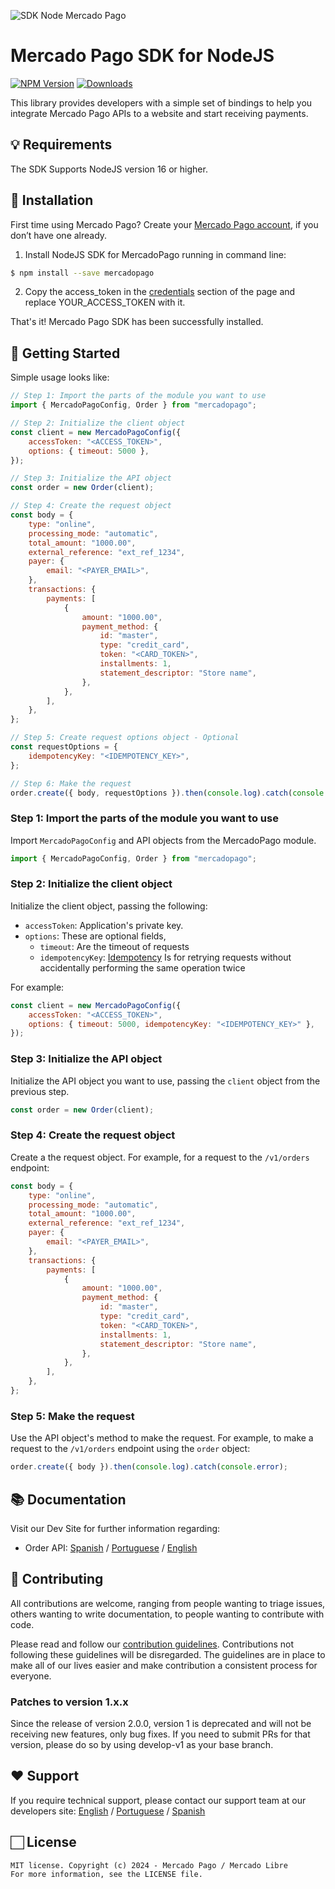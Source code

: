![SDK Node Mercado Pago](https://github.com/lucmkz/sdk-nodejs/assets/31546923/84211022-6fc5-4db1-8772-117eca84f2d9)

# Mercado Pago SDK for NodeJS

[![NPM Version](https://img.shields.io/npm/v/mercadopago.svg)](http://npmjs.com/package/mercadopago)
[![Downloads](https://img.shields.io/npm/dt/mercadopago.svg)](http://npmjs.com/package/mercadopago)

This library provides developers with a simple set of bindings to help you integrate Mercado Pago APIs to a website and start receiving payments.

## 💡 Requirements

The SDK Supports NodeJS version 16 or higher.

## 📲 Installation

First time using Mercado Pago? Create your [Mercado Pago account](https://www.mercadopago.com), if you don’t have one already.

1. Install NodeJS SDK for MercadoPago running in command line:

```sh
$ npm install --save mercadopago
```

2. Copy the access_token in the [credentials](https://www.mercadopago.com/developers/en/docs/your-integrations/credentials) section of the page and replace YOUR_ACCESS_TOKEN with it.

That's it! Mercado Pago SDK has been successfully installed.

## 🌟 Getting Started

Simple usage looks like:

```javascript
// Step 1: Import the parts of the module you want to use
import { MercadoPagoConfig, Order } from "mercadopago";

// Step 2: Initialize the client object
const client = new MercadoPagoConfig({
	accessToken: "<ACCESS_TOKEN>",
	options: { timeout: 5000 },
});

// Step 3: Initialize the API object
const order = new Order(client);

// Step 4: Create the request object
const body = {
	type: "online",
	processing_mode: "automatic",
	total_amount: "1000.00",
	external_reference: "ext_ref_1234",
	payer: {
		email: "<PAYER_EMAIL>",
	},
	transactions: {
		payments: [
			{
				amount: "1000.00",
				payment_method: {
					id: "master",
					type: "credit_card",
					token: "<CARD_TOKEN>",
					installments: 1,
					statement_descriptor: "Store name",
				},
			},
		],
	},
};

// Step 5: Create request options object - Optional
const requestOptions = {
	idempotencyKey: "<IDEMPOTENCY_KEY>",
};

// Step 6: Make the request
order.create({ body, requestOptions }).then(console.log).catch(console.error);
```

### Step 1: Import the parts of the module you want to use

Import `MercadoPagoConfig` and API objects from the MercadoPago module.

```javascript
import { MercadoPagoConfig, Order } from "mercadopago";
```

### Step 2: Initialize the client object

Initialize the client object, passing the following:

- `accessToken`: Application's private key.
- `options`: These are optional fields,
  - `timeout`: Are the timeout of requests
  - `idempotencyKey`: [Idempotency](https://en.wikipedia.org/wiki/Idempotence) Is for retrying requests without accidentally performing the same operation twice

For example:

```javascript
const client = new MercadoPagoConfig({
	accessToken: "<ACCESS_TOKEN>",
	options: { timeout: 5000, idempotencyKey: "<IDEMPOTENCY_KEY>" },
});
```

### Step 3: Initialize the API object

Initialize the API object you want to use, passing the `client` object from the previous step.

```javascript
const order = new Order(client);
```

### Step 4: Create the request object

Create a the request object. For example, for a request to the `/v1/orders` endpoint:

```javascript
const body = {
	type: "online",
	processing_mode: "automatic",
	total_amount: "1000.00",
	external_reference: "ext_ref_1234",
	payer: {
		email: "<PAYER_EMAIL>",
	},
	transactions: {
		payments: [
			{
				amount: "1000.00",
				payment_method: {
					id: "master",
					type: "credit_card",
					token: "<CARD_TOKEN>",
					installments: 1,
					statement_descriptor: "Store name",
				},
			},
		],
	},
};
```

### Step 5: Make the request

Use the API object's method to make the request. For example, to make a request to the `/v1/orders` endpoint using the `order` object:

```javascript
order.create({ body }).then(console.log).catch(console.error);
```

## 📚 Documentation

Visit our Dev Site for further information regarding:

- Order API: [Spanish](https://mercadopago.com/developers/es/docs/order/landing) / [Portuguese](https://mercadopago.com/developers/pt/docs/order/landing) / [English](https://mercadopago.com/developers/en/docs/order/landing)

## 🤝 Contributing

All contributions are welcome, ranging from people wanting to triage issues, others wanting to write documentation, to people wanting to contribute with code.

Please read and follow our [contribution guidelines](CONTRIBUTING.md). Contributions not following these guidelines will be disregarded. The guidelines are in place to make all of our lives easier and make contribution a consistent process for everyone.

### Patches to version 1.x.x

Since the release of version 2.0.0, version 1 is deprecated and will not be receiving new features, only bug fixes. If you need to submit PRs for that version, please do so by using develop-v1 as your base branch.

## ❤️ Support

If you require technical support, please contact our support team at our developers
site: [English](https://www.mercadopago.com/developers/en/support/center/contact)
/ [Portuguese](https://www.mercadopago.com/developers/pt/support/center/contact)
/ [Spanish](https://www.mercadopago.com/developers/es/support/center/contact)

## 🏻 License

```
MIT license. Copyright (c) 2024 - Mercado Pago / Mercado Libre
For more information, see the LICENSE file.
```

